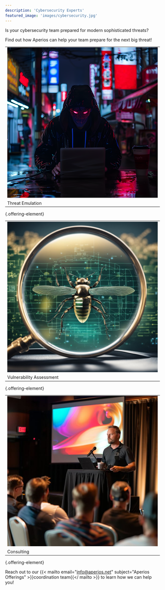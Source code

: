 ```yaml
---
description: 'Cybersecurity Experts'
featured_image: 'images/cybersecurity.jpg'
---
```


Is your cybersecurity team prepared for modern sophisticated threats?

Find out how Aperios can help your team prepare for the next big threat!

|   |
| - |
| ![](images/adversary.png) |
| Threat Emulation |
{.offering-element}

|   |
| - |
| ![](images/bug3.jpg) |
| Vulnerability Assessment |
{.offering-element}

|   |
| - |
| ![](images/consultant.jpg) |
| Consulting |
{.offering-element}

Reach out to our {{< mailto
email="info@aperios.net"
subject="Aperios Offerings" >}}coordination team{{</ mailto >}} to learn how we can help you!